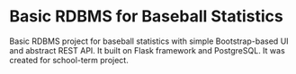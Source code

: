 # Basic RDBMS for Baseball Statistics #
Basic RDBMS project for baseball statistics with simple Bootstrap-based UI and abstract REST API. It built on Flask framework and PostgreSQL. 
It was created for school-term project.

